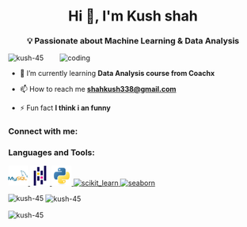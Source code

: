 
<h1 align="center">Hi 👋, I'm Kush shah</h1>
<h3 align="center">💡 Passionate about Machine Learning & Data Analysis</h3>
<img align="right" alt="coding"width="400"src="https://camo.githubusercontent.com/4d9f5ecceb711eec6e2018f38a5677dc657c9738d4a65ba3b928c41c0a45b439/68747470733a2f2f6d69726f2e6d656469756d2e636f6d2f6d61782f313336302f302a37513379765349765f7430696f4a2d5a2e676966"
<p align="left"> <img src="https://komarev.com/ghpvc/?username=kush-45&label=Profile%20views&color=0e75b6&style=flat" alt="kush-45" /> </p>

- 🌱 I’m currently learning **Data Analysis course from Coachx**

- 📫 How to reach me **shahkush338@gmail.com**

- ⚡ Fun fact **I think i an funny**

<h3 align="left">Connect with me:</h3>
<p align="left">
</p>

<h3 align="left">Languages and Tools:</h3>
<p align="left"> <a href="https://www.mysql.com/" target="_blank" rel="noreferrer"> <img src="https://raw.githubusercontent.com/devicons/devicon/master/icons/mysql/mysql-original-wordmark.svg" alt="mysql" width="40" height="40"/> </a> <a href="https://pandas.pydata.org/" target="_blank" rel="noreferrer"> <img src="https://raw.githubusercontent.com/devicons/devicon/2ae2a900d2f041da66e950e4d48052658d850630/icons/pandas/pandas-original.svg" alt="pandas" width="40" height="40"/> </a> <a href="https://www.python.org" target="_blank" rel="noreferrer"> <img src="https://raw.githubusercontent.com/devicons/devicon/master/icons/python/python-original.svg" alt="python" width="40" height="40"/> </a> <a href="https://scikit-learn.org/" target="_blank" rel="noreferrer"> <img src="https://upload.wikimedia.org/wikipedia/commons/0/05/Scikit_learn_logo_small.svg" alt="scikit_learn" width="40" height="40"/> </a> <a href="https://seaborn.pydata.org/" target="_blank" rel="noreferrer"> <img src="https://seaborn.pydata.org/_images/logo-mark-lightbg.svg" alt="seaborn" width="40" height="40"/> </a> </p>

<p><img align="left" src="https://github-readme-stats.vercel.app/api/top-langs?username=kush-45&show_icons=true&locale=en&layout=compact" alt="kush-45" /></p>

<p>&nbsp;<img align="center" src="https://github-readme-stats.vercel.app/api?username=kush-45&show_icons=true&locale=en" alt="kush-45" /></p>

<p><img align="center" src="https://github-readme-streak-stats.herokuapp.com/?user=kush-45&" alt="kush-45" /></p>
